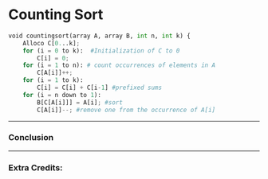 # Counting Sort

```python
void countingsort(array A, array B, int n, int k) {
    Alloco C[0...k];
    for (i = 0 to k):  #Initialization of C to 0
        C[i] = 0;
    for (i = 1 to n): # count occurrences of elements in A
        C[A[i]]++;
    for (i = 1 to k):
        C[i] = C[i] + C[i-1] #prefixed sums
    for (i = n down to 1):
        B[C[A[i]]] = A[i]; #sort
        C[A[i]]--; #remove one from the occurrence of A[i]
```

--- 

### Conclusion

---

### Extra Credits: